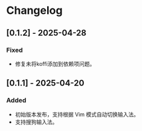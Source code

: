 # Changelog

## [0.1.2] - 2025-04-28
### Fixed
- 修复未将koffi添加到依赖项问题。

## [0.1.1] - 2025-04-20
### Added
- 初始版本发布，支持根据 Vim 模式自动切换输入法。
- 支持搜狗输入法。